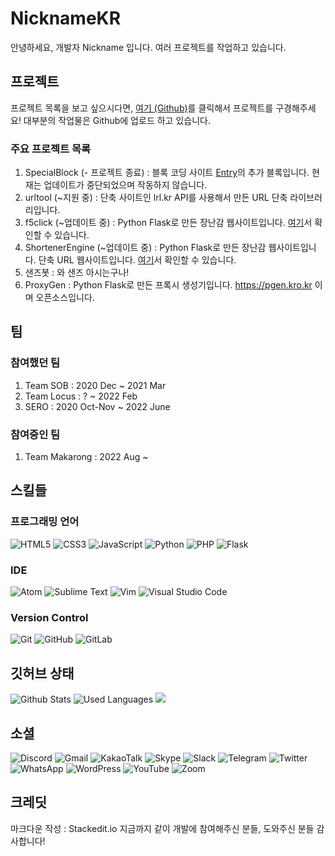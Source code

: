 # NicknameKR
안녕하세요, 개발자 Nickname 입니다.
여러 프로젝트를 작업하고 있습니다.
## 프로젝트
프로젝트 목록을 보고 싶으시다면, [여기 (Github)](https://github.com/nicknamekr?tab=repositories)를 클릭해서 프로젝트를 구경해주세요! 대부분의 작업물은 Github에 업로드 하고 있습니다. 
### 주요 프로젝트 목록

 1. SpecialBlock (- 프로젝트 종료) : 블록 코딩 사이트 [Entry](https://playentry.org)의 추가 블록입니다. 현재는 업데이트가 중단되었으며 작동하지 않습니다.
 2. urltool (~지원 중) : 단축 사이트인 lrl.kr API를 사용해서 만든 URL 단축 라이브러리입니다. 
 3. f5click (~업데이트 중) : Python Flask로 만든 장난감 웹사이트입니다. [여기](https://f5click.kro.kr/)서 확인할 수 있습니다.
 4. ShortenerEngine (~업데이트 중) : Python Flask로 만든 장난감 웹사이트입니다. 단축 URL 웹사이트입니다. [여기](https://sher.kro.kr/)서 확인할 수 있습니다.
 5. 샌즈봇 : 와 샌즈 아시는구나!
 6. ProxyGen : Python Flask로 만든 프록시 생성기입니다. https://pgen.kro.kr 이며 오픈소스입니다.
## 팀
### 참여했던 팀
 1. Team SOB : 2020 Dec ~ 2021 Mar
 2. Team Locus : ? ~ 2022 Feb
 3. SERO : 2020 Oct-Nov ~ 2022 June
### 참여중인 팀
 1. Team Makarong : 2022 Aug ~
## 스킬들
### 프로그래밍 언어
![HTML5](https://img.shields.io/badge/-HTML5-E34F26?style=for-the-badge&logo=html5&logoColor=fff) 
![CSS3](https://img.shields.io/badge/-CSS3-1572B6?style=for-the-badge&logo=css3&logoColor=fff) 
![JavaScript](https://img.shields.io/badge/-Javascript-f7df1e?style=for-the-badge&logo=javascript&logoColor=000) 
![Python](https://img.shields.io/badge/python-3670A0?style=for-the-badge&logo=python&logoColor=ffdd54)
![PHP](https://img.shields.io/badge/php-%23777BB4.svg?style=for-the-badge&logo=php&logoColor=white)
![Flask](https://img.shields.io/badge/flask-%23000.svg?style=for-the-badge&logo=flask&logoColor=white)
### IDE
![Atom](https://img.shields.io/badge/Atom-%2366595C.svg?style=for-the-badge&logo=atom&logoColor=white)
![Sublime Text](https://img.shields.io/badge/sublime_text-%23575757.svg?style=for-the-badge&logo=sublime-text&logoColor=important)
![Vim](https://img.shields.io/badge/VIM-%2311AB00.svg?style=for-the-badge&logo=vim&logoColor=white)
![Visual Studio Code](https://img.shields.io/badge/Visual%20Studio%20Code-0078d7.svg?style=for-the-badge&logo=visual-studio-code&logoColor=white)
### Version Control
![Git](https://img.shields.io/badge/git-%23F05033.svg?style=for-the-badge&logo=git&logoColor=white)
![GitHub](https://img.shields.io/badge/github-%23121011.svg?style=for-the-badge&logo=github&logoColor=white)
![GitLab](https://img.shields.io/badge/gitlab-%23181717.svg?style=for-the-badge&logo=gitlab&logoColor=white)
## 깃허브 상태
![Github Stats](https://github-readme-stats.vercel.app/api?username=nicknamekr&show_icons=true&theme=dark)
   ![Used Languages](https://github-readme-stats.vercel.app/api/top-langs/?username=nicknamekr&layout=compact&theme=dark)
![](https://hits.seeyoufarm.com/api/count/incr/badge.svg?url=https%3A%2F%2Fgithub.com%2Fentry0917&count_bg=%2379C83D&title_bg=%23555555&icon=github.svg&icon_color=%23E7E7E7&title=visits&edge_flat=true)
## 소셜
![Discord](https://img.shields.io/badge/Discord-%237289DA.svg?style=for-the-badge&logo=discord&logoColor=white)
![Gmail](https://img.shields.io/badge/Gmail-D14836?style=for-the-badge&logo=gmail&logoColor=white)
![KakaoTalk](https://img.shields.io/badge/kakaotalk-ffcd00.svg?style=for-the-badge&logo=kakaotalk&logoColor=000000)
![Skype](https://img.shields.io/badge/Skype-%2300AFF0.svg?style=for-the-badge&logo=Skype&logoColor=white)
![Slack](https://img.shields.io/badge/Slack-4A154B?style=for-the-badge&logo=slack&logoColor=white)
![Telegram](https://img.shields.io/badge/Telegram-2CA5E0?style=for-the-badge&logo=telegram&logoColor=white)
![Twitter](https://img.shields.io/badge/Twitter-%231DA1F2.svg?style=for-the-badge&logo=Twitter&logoColor=white)
![WhatsApp](https://img.shields.io/badge/WhatsApp-25D366?style=for-the-badge&logo=whatsapp&logoColor=white)
![WordPress](https://img.shields.io/badge/WordPress-%23117AC9.svg?style=for-the-badge&logo=WordPress&logoColor=white)
![YouTube](https://img.shields.io/badge/Youtube-%23FF0000.svg?style=for-the-badge&logo=YouTube&logoColor=white)
![Zoom](https://img.shields.io/badge/Zoom-2D8CFF?style=for-the-badge&logo=zoom&logoColor=white)
## 크레딧
마크다운 작성 : Stackedit.io
지금까지 같이 개발에 참여해주신 분들, 도와주신 분들 감사합니다!
